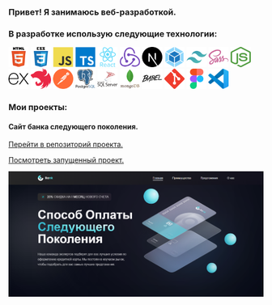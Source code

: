 <h3 
  align="left"
>
  Привет! Я занимаюсь веб-разработкой.
</h3>

<h3 
  align="left"
>
  В разработке использую следующие технологии:
</h3>

<div align="left">  
<img 
  src="./assets/skills/html.svg" 
  alt="html"
  width="40"
  height="40"
/>
<img 
  src="./assets/skills/css.svg" 
  alt="css"
  width="40"
  height="40"
/>
<img 
  src="./assets/skills/js.svg" 
  alt="js" 
  width="40"
  height="40"
/>
<img 
  src="./assets/skills/ts.svg" 
  alt="ts"
  width="40"
  height="40"
/>
<img 
  src="./assets/skills/react.svg" 
  alt="react" 
  width="40"
  height="40"
/>
<img 
  src="./assets/skills/redux.svg" 
  alt="redux" 
  width="40"
  height="40"
/>
<img 
  src="./assets/skills/next.svg" 
  alt="next" 
  width="40"
  height="40"
/>
<img 
  src="./assets/skills/webpack.svg" 
  alt="webpack" 
  width="40"
  height="40"
/>
<img 
  src="./assets/skills/tailwind.svg" 
  alt="tailwind" 
  width="40"
  height="40"
/>
<img 
  src="./assets/skills/sass.svg" 
  alt="sass" 
  width="40"
  height="40" 
/>
<img 
  src="./assets/skills/nodejs.svg" 
  alt="nodejs" 
  width="40"
  height="40"
/>
<img 
  src="./assets/skills/express.svg" 
  alt="express" 
  width="40"
  height="40"
/>
<img 
  src="./assets/skills/nest.svg" 
  alt="nest" 
  width="40"
  height="40" 
/>
<img 
  src="./assets/skills/postman.svg" 
  alt="postman" 
  width="40"
  height="40"
/>
<img 
  src="./assets/skills/postgresql.svg" 
  alt="postgresql" 
  width="40"
  height="40"
/>
<img 
  src="./assets/skills/ms.svg" 
  alt="ms" 
  width="40"
  height="40"
/>
<img 
  src="./assets/skills/mongo.svg" 
  alt="mongo" 
  width="40"
  height="40"
/>
<img 
  src="./assets/skills/babel.svg" 
  alt="babel" 
  width="40"
  height="40"
/>
<img 
  src="./assets/skills/git.svg" 
  alt="git" 
  width="40"
  height="40"
/>
<img 
  src="./assets/skills/figma.svg" 
  alt="figma" 
  width="40"
  height="40" 
/>
<img 
  src="./assets/skills/vscode.svg" 
  alt="vscode" 
  width="40"
  height="40"
/>

</div>

<h3 
  align="left"
>
  Мои проекты:
</h3>

<div align="left">
  <h4>Сайт банка следующего поколения.</h4>
  <p>
    <a href="https://github.com/kostin-s/bank_landing">
      Перейти в репозиторий проекта.
    </a>
  </p>
  <p>
    <a href="https://kostin-s.github.io/bank_landing/" target="_blank">
      Посмотреть запущенный проект.
    </a>
  </p>
  <img 
    src="./assets/projects/project_1.png" 
  />
</div>
